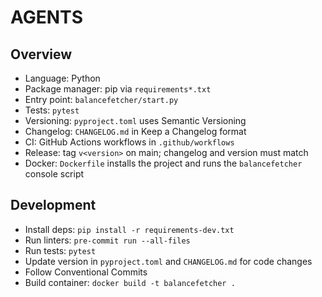 # AGENTS

## Overview
- Language: Python
- Package manager: pip via `requirements*.txt`
- Entry point: `balancefetcher/start.py`
- Tests: `pytest`
- Versioning: `pyproject.toml` uses Semantic Versioning
- Changelog: `CHANGELOG.md` in Keep a Changelog format
- CI: GitHub Actions workflows in `.github/workflows`
- Release: tag `v<version>` on main; changelog and version must match
- Docker: `Dockerfile` installs the project and runs the `balancefetcher` console script

## Development
- Install deps: `pip install -r requirements-dev.txt`
- Run linters: `pre-commit run --all-files`
- Run tests: `pytest`
- Update version in `pyproject.toml` and `CHANGELOG.md` for code changes
- Follow Conventional Commits
- Build container: `docker build -t balancefetcher .`
